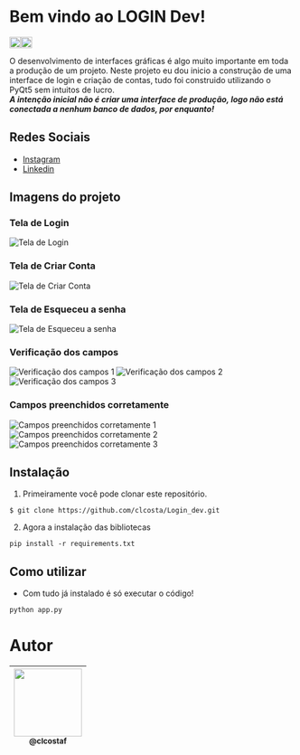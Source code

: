 # Bem vindo ao **LOGIN Dev**!
<p><img height="20" src="https://img.shields.io/badge/Project-In%20progress-green"/><img height="20" src="https://img.shields.io/badge/Version-Beta 0.2-blue"/></p>

O desenvolvimento de interfaces gráficas é algo muito importante em toda a produção de um projeto.
Neste projeto eu dou inicio a construção de uma interface de login e criação de contas, tudo foi construido utilizando o PyQt5 sem intuitos de lucro.   
_**A intenção inicial não é criar uma interface de produção, logo não está conectada a nenhum banco de dados, por enquanto!**_

## Redes Sociais
* [Instagram](https://www.instagram.com/claudiogfez/)
* [Linkedin](https://www.linkedin.com/in/clcostaf/)

## Imagens do projeto
### Tela de Login
 ![Tela de Login](images/github/login.png)
### Tela de Criar Conta
 ![Tela de Criar Conta](images/github/criar_conta.png)
### Tela de Esqueceu a senha
 ![Tela de Esqueceu a senha](images/github/esqueceu_senha.png)
### Verificação dos campos
 ![Verificação dos campos 1](images/github/verificação_criar_conta.png)
 ![Verificação dos campos 2](images/github/verificação_login.png)
 ![Verificação dos campos 3](images/github/verificação_esqueceu_senha.png)
### Campos preenchidos corretamente
 ![Campos preenchidos corretamente 1](images/github/login_sucess.png)
 ![Campos preenchidos corretamente 2](images/github/account_sucess.png)
 ![Campos preenchidos corretamente 3](images/github/esqueceu_senha_sucess.png)
## Instalação

1. Primeiramente você pode clonar este repositório.

```
$ git clone https://github.com/clcosta/Login_dev.git
```

2. Agora a instalação das bibliotecas

```
pip install -r requirements.txt
```

## Como utilizar

* Com tudo já instalado é só executar o código!

```
python app.py
```

# Autor
| [<img src="https://avatars.githubusercontent.com/u/83929403?v=4" width=120><br><sub>@clcostaf</sub>](https://github.com/clcosta) |
| :---: |
